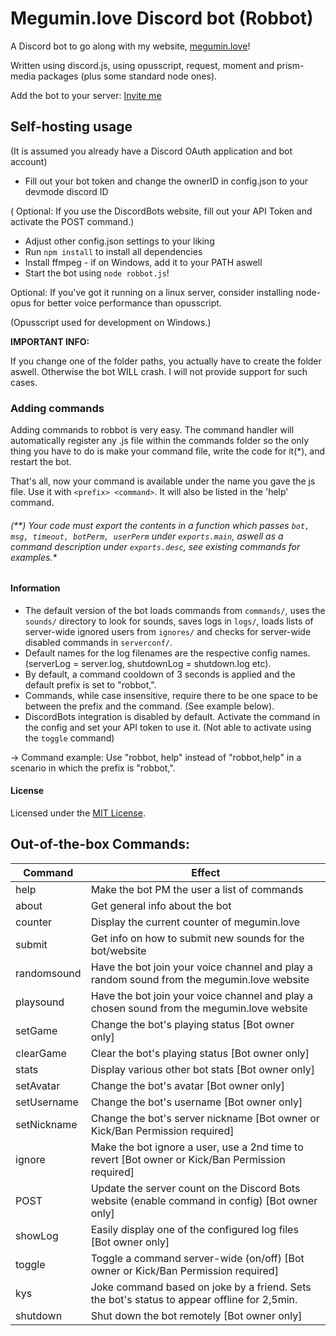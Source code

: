 # Megumin.love Discord bot (Robbot)
A Discord bot to go along with my website, [megumin.love](https://megumin.love)!

Written using discord.js, using opusscript, request, moment and prism-media packages (plus some standard node ones).

Add the bot to your server: [Invite me](https://discordapp.com/oauth2/authorize?client_id=257126756069277696&scope=bot&permissions=70274048)

## Self-hosting usage
(It is assumed you already have a Discord OAuth application and bot account)

- Fill out your bot token and change the ownerID in config.json to your devmode discord ID

( Optional: If you use the DiscordBots website, fill out your API Token and activate the POST command.)

- Adjust other config.json settings to your liking
- Run ``npm install`` to install all dependencies
- Install ffmpeg - if on Windows, add it to your PATH aswell
- Start the bot using ``node robbot.js``!

Optional: If you've got it running on a linux server, consider installing node-opus for better voice performance than opusscript.

(Opusscript used for development on Windows.)

**IMPORTANT INFO:**

If you change one of the folder paths, you actually have to create the folder aswell. 
Otherwise the bot WILL crash. I will not provide support for such cases.

### Adding commands
Adding commands to robbot is very easy. The command handler will automatically register any .js file within the commands folder so
the only thing you have to do is make your command file, write the code for it(*), and restart the bot. 

That's all, now your command is available under the name you gave the js file. 
Use it with ``<prefix> <command>``. It will also be listed in the 'help' command.

###### (**) Your code must export the contents in a function which passes ``bot, msg, timeout, botPerm, userPerm`` under ``exports.main``, aswell as a command description under ``exports.desc``, see existing commands for examples.*

#### Information
- The default version of the bot loads commands from ``commands/``, uses the ``sounds/`` directory to look for sounds, saves logs in ``logs/``, loads lists of server-wide ignored users from ``ignores/`` and checks for server-wide disabled commands in ``serverconf/``.
- Default names for the log filenames are the respective config names. (serverLog = server.log, shutdownLog = shutdown.log etc).
- By default, a command cooldown of 3 seconds is applied and the default prefix is set to "robbot,".
- Commands, while case insensitive, require there to be one space to be between the prefix and the command. (See example below).
- DiscordBots integration is disabled by default. Activate the command in the config and set your API token to use it. (Not able to activate using the ``toggle`` command)

-> Command example: Use "robbot, help" instead of "robbot,help" in a scenario in which the prefix is "robbot,".

#### License

Licensed under the [MIT License](https://github.com/robflop/robbot/blob/master/LICENSE.md).

## Out-of-the-box Commands:
| Command     	| Effect                                                                                    	    |
|-------------	|-------------------------------------------------------------------------------------------------	|
| help        	| Make the bot PM the user a list of commands                                                     	|
| about       	| Get general info about the bot                                                                  	|
| counter     	| Display the current counter of megumin.love                                                     	|
| submit      	| Get info on how to submit new sounds for the bot/website                                        	|
| randomsound 	| Have the bot join your voice channel and play a random sound from the megumin.love website       	|
| playsound     | Have the bot join your voice channel and play a chosen sound from the megumin.love website        |
| setGame     	| Change the bot's playing status [Bot owner only]                                                	|
| clearGame   	| Clear the bot's playing status [Bot owner only]                                                 	|
| stats       	| Display various other bot stats [Bot owner only]                                                	|
| setAvatar   	| Change the bot's avatar [Bot owner only]                                                        	|
| setUsername   | Change the bot's username [Bot owner only]                                                      	|
| setNickname   | Change the bot's server nickname [Bot owner or Kick/Ban Permission required]                      |
| ignore      	| Make the bot ignore a user, use a 2nd time to revert [Bot owner or Kick/Ban Permission required]  |
| POST        	| Update the server count on the Discord Bots website (enable command in config) [Bot owner only] 	|
| showLog     	| Easily display one of the configured log files [Bot owner only]                                 	|
| toggle        | Toggle a command server-wide (on/off) [Bot owner or Kick/Ban Permission required]                 |
| kys           | Joke command based on joke by a friend. Sets the bot's status to appear offline for 2,5min.       |
| shutdown    	| Shut down the bot remotely [Bot owner only]                                                     	|